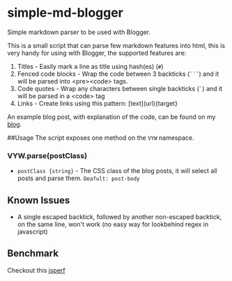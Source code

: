 # simple-md-blogger
Simple markdown parser to be used with Blogger.

This is a small script that can parse few markdown features into html, this is very handy for using with Blogger, the supported features are:

1. Titles - Easily mark a line as title using hash(es) (`#`)
2. Fenced code blocks - Wrap the code between 3 backticks (<code>```</code>) and it will be parsed into &lt;pre>&lt;code>  tags.
3. Code quotes - Wrap any characters between single backticks (<code>`</code>) and it will be parsed in a &lt;code> tag
4. Links - Create links using this pattern: \[text\](url){target}

An example blog post, with explanation of the code, can be found on my [blog](http://www.valyouw.com/2015/06/test-md.html).

##Usage
The script exposes one method on the `VYW` namespace.
### VYW.parse(postClass)
* `postClass {string}` - The CSS class of the blog posts, it will select all posts and parse them. `Deafult: post-body`

## Known Issues
* A single escaped backtick, followed by another non-escaped backtick, on the same line, won't work (no easy way for lookbehind regex in javascript)

## Benchmark
Checkout this [jsperf](http://jsperf.com/vyw-md-parsing)